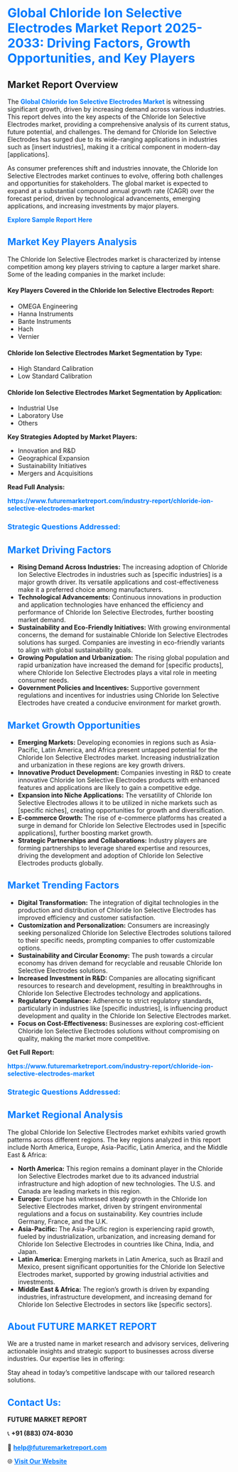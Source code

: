 <h1 style="color: #007BFF;">Global Chloride Ion Selective Electrodes Market Report 2025-2033: Driving Factors, Growth Opportunities, and Key Players</h1>

<section id="overview">
<h2>Market Report Overview</h2>
<p>The <a href="https://www.futuremarketreport.com/industry-report/chloride-ion-selective-electrodes-market" style="color: #007BFF; text-decoration: none;"><strong>Global Chloride Ion Selective Electrodes Market</strong></a> is witnessing significant growth, driven by increasing demand across various industries. This report delves into the key aspects of the Chloride Ion Selective Electrodes market, providing a comprehensive analysis of its current status, future potential, and challenges. The demand for Chloride Ion Selective Electrodes has surged due to its wide-ranging applications in industries such as [insert industries], making it a critical component in modern-day [applications].</p>
<p>As consumer preferences shift and industries innovate, the Chloride Ion Selective Electrodes market continues to evolve, offering both challenges and opportunities for stakeholders. The global market is expected to expand at a substantial compound annual growth rate (CAGR) over the forecast period, driven by technological advancements, emerging applications, and increasing investments by major players.</p>
</section>

<section id="overview">
<p><a href="https://www.futuremarketreport.com/request-sample/reportId=29461" style="color: #007BFF; text-decoration: none;"><strong>Explore Sample Report Here</strong></a></p>
</section>

<section id="key-players">
<h2 style="color: #007BFF;">Market Key Players Analysis</h2>
<p>The Chloride Ion Selective Electrodes market is characterized by intense competition among key players striving to capture a larger market share. Some of the leading companies in the market include:</p>
<h4>Key Players Covered in the Chloride Ion Selective Electrodes Report:</h4>
<ul><li>OMEGA Engineering</li><li>Hanna Instruments</li><li>Bante Instruments</li><li>Hach</li><li>Vernier</li></ul>
<h4>Chloride Ion Selective Electrodes Market Segmentation by Type:</h4>
<ul><li>High Standard Calibration</li><li>Low Standard Calibration</li></ul>

<h4>Chloride Ion Selective Electrodes Market Segmentation by Application:</h4>
<ul><li>Industrial Use</li><li>Laboratory Use</li><li>Others</li></ul>
<p><strong>Key Strategies Adopted by Market Players:</strong></p>
<ul>
<li>Innovation and R&D</li>
<li>Geographical Expansion</li>
<li>Sustainability Initiatives</li>
<li>Mergers and Acquisitions</li>
</ul>
</section>

<section>
<p><strong>Read Full Analysis: </strong></p><a href="https://www.futuremarketreport.com/industry-report/chloride-ion-selective-electrodes-market" style="color: #007BFF; text-decoration: none;"><strong>https://www.futuremarketreport.com/industry-report/chloride-ion-selective-electrodes-market</strong></a>
<h3 style="color: #007BFF;">Strategic Questions Addressed:</h3>
</section>

<section id="driving-factors">
<h2 style="color: #007BFF;">Market Driving Factors</h2>
<ul>
<li><strong>Rising Demand Across Industries:</strong> The increasing adoption of Chloride Ion Selective Electrodes in industries such as [specific industries] is a major growth driver. Its versatile applications and cost-effectiveness make it a preferred choice among manufacturers.</li>
<li><strong>Technological Advancements:</strong> Continuous innovations in production and application technologies have enhanced the efficiency and performance of Chloride Ion Selective Electrodes, further boosting market demand.</li>
<li><strong>Sustainability and Eco-Friendly Initiatives:</strong> With growing environmental concerns, the demand for sustainable Chloride Ion Selective Electrodes solutions has surged. Companies are investing in eco-friendly variants to align with global sustainability goals.</li>
<li><strong>Growing Population and Urbanization:</strong> The rising global population and rapid urbanization have increased the demand for [specific products], where Chloride Ion Selective Electrodes plays a vital role in meeting consumer needs.</li>
<li><strong>Government Policies and Incentives:</strong> Supportive government regulations and incentives for industries using Chloride Ion Selective Electrodes have created a conducive environment for market growth.</li>
</ul>
</section>

<section id="growth-opportunities">
<h2 style="color: #007BFF;">Market Growth Opportunities</h2>
<ul>
<li><strong>Emerging Markets:</strong> Developing economies in regions such as Asia-Pacific, Latin America, and Africa present untapped potential for the Chloride Ion Selective Electrodes market. Increasing industrialization and urbanization in these regions are key growth drivers.</li>
<li><strong>Innovative Product Development:</strong> Companies investing in R&D to create innovative Chloride Ion Selective Electrodes products with enhanced features and applications are likely to gain a competitive edge.</li>
<li><strong>Expansion into Niche Applications:</strong> The versatility of Chloride Ion Selective Electrodes allows it to be utilized in niche markets such as [specific niches], creating opportunities for growth and diversification.</li>
<li><strong>E-commerce Growth:</strong> The rise of e-commerce platforms has created a surge in demand for Chloride Ion Selective Electrodes used in [specific applications], further boosting market growth.</li>
<li><strong>Strategic Partnerships and Collaborations:</strong> Industry players are forming partnerships to leverage shared expertise and resources, driving the development and adoption of Chloride Ion Selective Electrodes products globally.</li>
</ul>
</section>

<section id="trending-factors">
<h2 style="color: #007BFF;">Market Trending Factors</h2>
<ul>
<li><strong>Digital Transformation:</strong> The integration of digital technologies in the production and distribution of Chloride Ion Selective Electrodes has improved efficiency and customer satisfaction.</li>
<li><strong>Customization and Personalization:</strong> Consumers are increasingly seeking personalized Chloride Ion Selective Electrodes solutions tailored to their specific needs, prompting companies to offer customizable options.</li>
<li><strong>Sustainability and Circular Economy:</strong> The push towards a circular economy has driven demand for recyclable and reusable Chloride Ion Selective Electrodes solutions.</li>
<li><strong>Increased Investment in R&D:</strong> Companies are allocating significant resources to research and development, resulting in breakthroughs in Chloride Ion Selective Electrodes technology and applications.</li>
<li><strong>Regulatory Compliance:</strong> Adherence to strict regulatory standards, particularly in industries like [specific industries], is influencing product development and quality in the Chloride Ion Selective Electrodes market.</li>
<li><strong>Focus on Cost-Effectiveness:</strong> Businesses are exploring cost-efficient Chloride Ion Selective Electrodes solutions without compromising on quality, making the market more competitive.</li>
</ul>
</section>

<section>
<p><strong>Get Full Report: </strong></p><a href="https://www.futuremarketreport.com/industry-report/chloride-ion-selective-electrodes-market" style="color: #007BFF; text-decoration: none;"><strong>https://www.futuremarketreport.com/industry-report/chloride-ion-selective-electrodes-market</strong></a>
<h3 style="color: #007BFF;">Strategic Questions Addressed:</h3>
</section>


<section id="regional-analysis">
<h2 style="color: #007BFF;">Market Regional Analysis</h2>
<p>The global Chloride Ion Selective Electrodes market exhibits varied growth patterns across different regions. The key regions analyzed in this report include North America, Europe, Asia-Pacific, Latin America, and the Middle East & Africa:</p>
<ul>
<li><strong>North America:</strong> This region remains a dominant player in the Chloride Ion Selective Electrodes market due to its advanced industrial infrastructure and high adoption of new technologies. The U.S. and Canada are leading markets in this region.</li>
<li><strong>Europe:</strong> Europe has witnessed steady growth in the Chloride Ion Selective Electrodes market, driven by stringent environmental regulations and a focus on sustainability. Key countries include Germany, France, and the U.K.</li>
<li><strong>Asia-Pacific:</strong> The Asia-Pacific region is experiencing rapid growth, fueled by industrialization, urbanization, and increasing demand for Chloride Ion Selective Electrodes in countries like China, India, and Japan.</li>
<li><strong>Latin America:</strong> Emerging markets in Latin America, such as Brazil and Mexico, present significant opportunities for the Chloride Ion Selective Electrodes market, supported by growing industrial activities and investments.</li>
<li><strong>Middle East & Africa:</strong> The region’s growth is driven by expanding industries, infrastructure development, and increasing demand for Chloride Ion Selective Electrodes in sectors like [specific sectors].</li>
</ul>
</section>

<footer>
<h2 style="color: #007BFF;">About FUTURE MARKET REPORT</h2>
<p>We are a trusted name in market research and advisory services, delivering actionable insights and strategic support to businesses across diverse industries. Our expertise lies in offering:</p>

<p>Stay ahead in today’s competitive landscape with our tailored research solutions.</p>

<h2 style="color: #007BFF;">Contact Us:</h2>
<p><strong>FUTURE MARKET REPORT</strong></p>
<p>📞 <strong>+91 (883) 074-8030</strong></p>
<p>📧 <strong><a href="mailto:help@futuremarketreport.com" style="color: #007BFF;">help@futuremarketreport.com</a></strong></p>
<p>🌐 <strong><a href="https://www.futuremarketreport.com/" style="color: #007BFF;">Visit Our Website</a></strong></p>
</footer>
